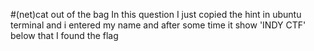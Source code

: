 #(net)cat out of the bag
In this question I just copied the hint in ubuntu terminal and i entered my name and after some time it show 'INDY CTF' below that I found the flag

